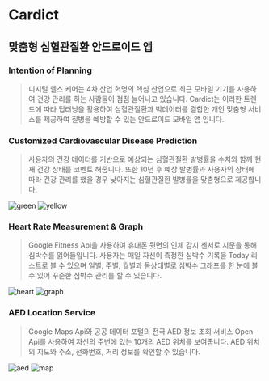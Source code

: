 # Cardict
## 맞춤형 심혈관질환 안드로이드 앱

### Intention of Planning

> 디지털 헬스 케어는 4차 산업 혁명의 핵심 산업으로 최근 모바일 기기를 사용하여 건강 관리를 하는 사람들이 점점 늘어나고 있습니다.
Cardict는 이러한 트렌드에 따라 딥러닝을 활용하여 심혈관질환과 빅데이터를 결합한 개인 맞춤형 서비스를 제공하여 질병을 예방할 수 있는 안드로이드 모바일 앱 입니다.

### Customized Cardiovascular Disease Prediction

> 사용자의 건강 데이터를 기반으로 예상되는 심혈관질환 발병률을 수치와 함께 현재 건강 상태를 코멘트 해줍니다. 
또한 10년 후 예상 발병률과 사용자의 상태에 따라 건강 관리를 했을 경우 낮아지는 심혈관질환 발병률을 맞춤형으로 제공합니다.


![green](https://user-images.githubusercontent.com/49903313/81383030-52bdcf80-914a-11ea-9786-67893243c114.png)
![yellow](https://user-images.githubusercontent.com/49903313/81383037-54879300-914a-11ea-956c-42960f21071b.png)

### Heart Rate Measurement & Graph

> Google Fitness Api을 사용하여 휴대폰 뒷면의 인체 감지 센서로 지문을 통해 심박수를 읽어들입니다.
사용자는 매일 자신이 측정한 심박수 기록을 Today 리스트로 볼 수 있으며 일별, 주별, 월별과 몸상태별로 심박수 그래프를 한 눈에 볼 수 있어 꾸준한 심박수 관리를 할 수 있습니다.


![heart](https://user-images.githubusercontent.com/49903313/81383049-594c4700-914a-11ea-8e5c-21b668082fe9.png)
![graph](https://user-images.githubusercontent.com/49903313/81381956-8b5ca980-9148-11ea-8bc8-2c4195087540.png)


### AED Location Service

> Google Maps Api와 공공 데이터 포털의 전국 AED 정보 조회 서비스 Open Api를 사용하여 자신의 주변에 있는 10개의 AED 위치를 보여줍니다.
AED 위치의 지도와 주소, 전화번호, 거리 정보를 확인할 수 있습니다.


![aed](https://user-images.githubusercontent.com/49903313/81381991-9adbf280-9148-11ea-8ae0-dec6ffb2ecaf.png)
![map](https://user-images.githubusercontent.com/49903313/81381999-9dd6e300-9148-11ea-9491-587afa63060a.png)
